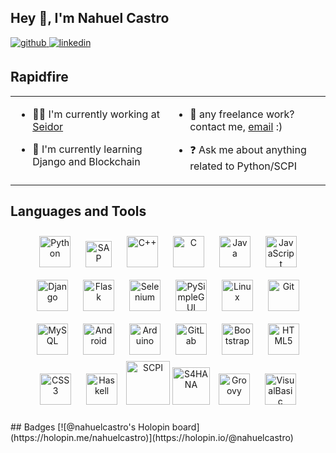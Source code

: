## Hey 👋, I'm Nahuel Castro  
  

<a href="https://github.com/nahuelcastro" target="_blank">
<img src=https://img.shields.io/badge/github-%2324292e.svg?&style=for-the-badge&logo=github&logoColor=white alt=github style="margin-bottom: 5px;" />
</a>
<a href="https://linkedin.com/in/nahuel-castro" target="_blank">
<img src=https://img.shields.io/badge/linkedin-%231E77B5.svg?&style=for-the-badge&logo=linkedin&logoColor=white alt=linkedin style="margin-bottom: 5px;" />
</a>  



## Rapidfire  
<table><tr><td valign="top" width="50%">

- 👨‍💻   I'm currently working at [Seidor](https://www.seidor.com/es-es) 
  

- 🌱 I'm currently learning Django and Blockchain  


</td><td valign="top" width="50%">

- 💼 any freelance work? contact me, [email](mailto:castronahuel14@gmail.com) :)  
  

- ❓ Ask me about anything related to Python/SCPI  


</td></tr></table>  


## Languages and Tools  
<div align="center">  
<a href="https://www.python.org/" target="_blank"><img style="margin: 10px" src="https://profilinator.rishav.dev/skills-assets/python-original.svg" alt="Python" height="50" /></a>  
<a href="https://www.sap.com/" target="_blank"><img style="margin: 10px" src="https://upload.wikimedia.org/wikipedia/commons/thumb/5/59/SAP_2011_logo.svg/2560px-SAP_2011_logo.svg.png" alt="SAP" height="42" /></a>
<a href="https://www.cplusplus.com/" target="_blank"><img style="margin: 10px" src="https://profilinator.rishav.dev/skills-assets/cplusplus-original.svg" alt="C++" height="50" /></a>  
<a href="https://www.cprogramming.com/" target="_blank"><img style="margin: 10px" src="https://profilinator.rishav.dev/skills-assets/c-original.svg" alt="C" height="50" /></a>
<a href="https://www.java.com/" target="_blank"><img style="margin: 10px" src="https://profilinator.rishav.dev/skills-assets/java-original-wordmark.svg" alt="Java" height="50" /></a>  
<a href="https://www.javascript.com/" target="_blank"><img style="margin: 10px" src="https://profilinator.rishav.dev/skills-assets/javascript-original.svg" alt="JavaScript" height="50" /></a>  
<a href="https://www.djangoproject.com/" target="_blank"><img style="margin: 10px" src="https://profilinator.rishav.dev/skills-assets/django-original.svg" alt="Django" height="50" /></a>  
<a href="https://flask.palletsprojects.com/" target="_blank"><img style="margin: 10px" src="https://profilinator.rishav.dev/skills-assets/flask.png" alt="Flask" height="50" /></a>
<a href="https://www.selenium.dev/documentation/webdriver/" target="_blank"><img style="margin: 10px" src="https://upload.wikimedia.org/wikipedia/commons/d/d5/Selenium_Logo.png" alt="Selenium" height="50" /></a>
<a href="https://www.pysimplegui.org/en/latest/" target="_blank"><img style="margin: 10px" src="https://upload.wikimedia.org/wikipedia/commons/0/06/PySimpleGUI_logo.png" alt="PySimpleGUI" height="50" /></a>
<a href="https://www.linux.org/" target="_blank"><img style="margin: 10px" src="https://profilinator.rishav.dev/skills-assets/linux-original.svg" alt="Linux" height="50" /></a>  
<a href="https://github.com/" target="_blank"><img style="margin: 10px" src="https://profilinator.rishav.dev/skills-assets/git-scm-icon.svg" alt="Git" height="50" /></a>  
<a href="https://www.mysql.com/" target="_blank"><img style="margin: 10px" src="https://profilinator.rishav.dev/skills-assets/mysql-original-wordmark.svg" alt="MySQL" height="50" /></a>  
<a href="https://www.android.com/intl/en_in/" target="_blank"><img style="margin: 10px" src="https://profilinator.rishav.dev/skills-assets/android-original-wordmark.svg" alt="Android" height="50" /></a>  
<a href="https://www.arduino.cc/" target="_blank"><img style="margin: 10px" src="https://profilinator.rishav.dev/skills-assets/arduino.png" alt="Arduino" height="50" /></a>  
<a href="https://about.gitlab.com/" target="_blank"><img style="margin: 10px" src="https://profilinator.rishav.dev/skills-assets/gitlab.svg" alt="GitLab" height="50" /></a>  
<a href="https://getbootstrap.com/docs/3.4/javascript/" target="_blank"><img style="margin: 10px" src="https://profilinator.rishav.dev/skills-assets/bootstrap-plain.svg" alt="Bootstrap" height="50" /></a>  
<a href="https://en.wikipedia.org/wiki/HTML5" target="_blank"><img style="margin: 10px" src="https://profilinator.rishav.dev/skills-assets/html5-original-wordmark.svg" alt="HTML5" height="50" /></a>  
<a href="https://www.w3schools.com/css/" target="_blank"><img style="margin: 10px" src="https://profilinator.rishav.dev/skills-assets/css3-original-wordmark.svg" alt="CSS3" height="50" /></a>  
<a href="https://www.haskell.org/" target="_blank"><img style="margin: 10px" src="https://profilinator.rishav.dev/skills-assets/haskell.png" alt="Haskell" height="50" /></a>
<a href="https://www.sap.com/products/technology-platform/integration-suite.html" target="_blank"><img style="margin: 0px" src="https://www.suse.com/c/wp-content/uploads/2018/03/SAP-Cloud-Platform.png" alt="SCPI" height="70" /></a>
<a href="https://www.sap.com/products/erp/s4hana.html" target="_blank"><img style="margin: 0px" src="https://s4ic.com/wp-content/uploads/2022/03/logo_SAP_S4HANA.jpeg" alt="S4HANA" height="60" /></a>
<a href="https://groovy-lang.org" target="_blank"><img style="margin: 10px" src="https://upload.wikimedia.org/wikipedia/commons/thumb/3/36/Groovy-logo.svg/1200px-Groovy-logo.svg.png" alt="Groovy" height="50" /></a>
<a href="https://es.wikipedia.org/wiki/Visual_Basic_for_Applications" target="_blank"><img style="margin: 10px" src="https://generalbi.com/wp-content/uploads/2020/02/vbaLogo.jpg" alt="VisualBasic" height="50" /></a>

</div>


<br />
## Badges 
[![@nahuelcastro's Holopin board](https://holopin.me/nahuelcastro)](https://holopin.io/@nahuelcastro)
  
